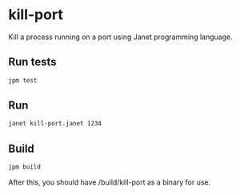 # kill-port

Kill a process running on a port using Janet programming language.

## Run tests

```bash
jpm test
```

## Run

```bash
janet kill-port.janet 1234
```

## Build

```bash
jpm build
```

After this, you should have /build/kill-port as a binary for use.
